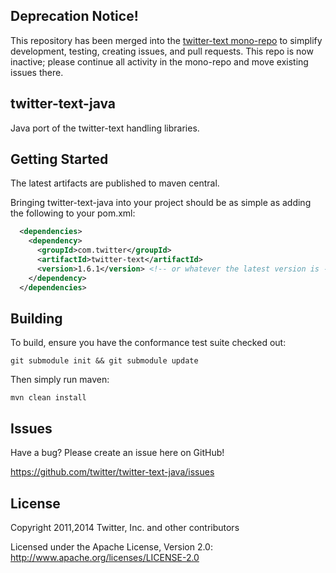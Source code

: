 ## Deprecation Notice!

This repository has been merged into the [twitter-text mono-repo](https://github.com/twitter/twitter-text) to simplify development, testing, creating issues, and pull requests. This repo is now inactive; please continue all activity in the mono-repo and move existing issues there.

## twitter-text-java

Java port of the twitter-text handling libraries.

## Getting Started

The latest artifacts are published to maven central. 

Bringing twitter-text-java into your project should be as simple as adding the following to your pom.xml:

```xml
  <dependencies>
    <dependency>
      <groupId>com.twitter</groupId>
      <artifactId>twitter-text</artifactId>
      <version>1.6.1</version> <!-- or whatever the latest version is -->
    </dependency>
  </dependencies>
```

## Building

To build, ensure you have the conformance test suite checked out:

```git submodule init && git submodule update```

Then simply run maven:

```mvn clean install```

## Issues

Have a bug? Please create an issue here on GitHub!

https://github.com/twitter/twitter-text-java/issues

## License

Copyright 2011,2014 Twitter, Inc. and other contributors

Licensed under the Apache License, Version 2.0: http://www.apache.org/licenses/LICENSE-2.0
